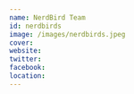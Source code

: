 ```yaml
---
name: NerdBird Team
id: nerdbirds
image: /images/nerdbirds.jpeg
cover:
website: 
twitter:
facebook:
location:
---
```


